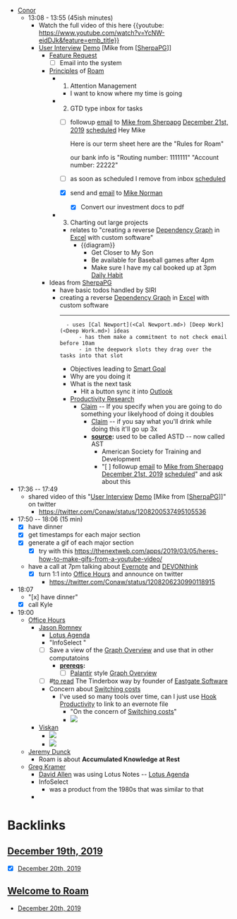 - [Conor](<Conor.md>)
    - 13:08 - 13:55 (45ish minutes)
        - Watch the full video of this here {{youtube: https://www.youtube.com/watch?v=YcNW-eidDJk&feature=emb_title}}
        - [User Interview](<User Interview.md>) [Demo](<Demo.md>) [Mike from [[SherpaPG](<Mike from [[SherpaPG.md>)]]
            - [Feature Request](<Feature Request.md>)
                - [ ] Email into the system
            - [Principles](<Principles.md>) of [Roam](<Roam.md>)
                - 1. Attention Management
                    - I want to know where my time is going
                - 2. GTD type inbox for tasks
                    - [ ] followup [email](<email.md>) to [Mike from Sherpapg](<Mike from Sherpapg.md>)  [December 21st, 2019](<December 21st, 2019.md>) [scheduled](<scheduled.md>)
                        Hey Mike
                        
                        Here is our term sheet
                        here are the "Rules for Roam"
                        
                        our bank info is
                        "Routing number: 1111111"
                        "Account number: 22222"
                    - [ ] as soon as scheduled I remove from inbox [scheduled](<scheduled.md>)
                    - [x] send and [email](<email.md>) to [Mike Norman](<Mike Norman.md>)
                        - [x] Convert our investment docs to pdf
                - 3. Charting out large projects
                    - relates to "creating a reverse [Dependency Graph](<Dependency Graph.md>) in [Excel](<Excel.md>) with custom software"
                        - {{diagram}}
                            - Get Closer to My Son
                            - Be available for Baseball games after 4pm
                            - Make sure I have my cal booked up at 3pm [Daily Habit](<Daily Habit.md>)
            - Ideas from [SherpaPG](<SherpaPG.md>)
                - have basic todos handled by SIRI
                - creating a reverse [Dependency Graph](<Dependency Graph.md>) in [Excel](<Excel.md>) with custom software
                    - --
                        - uses [Cal Newport](<Cal Newport.md>) [Deep Work](<Deep Work.md>) ideas
                            - has them make a commitment to not check email before 10am
                            - in the deepwork slots they drag over the tasks into that slot
                    - Objectives leading to [Smart Goal](<Smart Goal.md>)
                    - Why are you doing it
                    - What is the next task
                        - Hit a button sync it into [Outlook](<Outlook.md>)
                    - [Productivity Research](<Productivity Research.md>)
                        - [Claim](<Claim.md>) -- If you specify when you are going to do something your likelyhood of doing it doubles
                            - [Claim](<Claim.md>) -- if you say what you'll drink while doing this it'll go up 3x
                            - **[source](<source.md>):** used to be called ASTD -- now called AST
                                - American Society for Training and Development
                                - "[ ] followup [email](<email.md>) to [Mike from Sherpapg](<Mike from Sherpapg.md>)  [December 21st, 2019](<December 21st, 2019.md>) [scheduled](<scheduled.md>)" and ask about this
- 17:36 -- 17:49
    - shared video of this "[User Interview](<User Interview.md>) [Demo](<Demo.md>) [Mike from [[SherpaPG](<Mike from [[SherpaPG.md>)]]" on twitter
        - https://twitter.com/Conaw/status/1208200537495105536
- 17:50 -- 18:06 (15 min)
    - [x] have dinner
    - [x] get timestamps for each major section
    - [x] generate a gif of each major section
        - [x] try with this https://thenextweb.com/apps/2019/03/05/heres-how-to-make-gifs-from-a-youtube-video/
    - have a call at 7pm talking about [Evernote](<Evernote.md>) and [DEVONthink](<DEVONthink.md>)
        - [x] turn 1:1 into [Office Hours](<Office Hours.md>) and announce on twitter
            - https://twitter.com/Conaw/status/1208206230990118915
- 18:07
    - "[x] have dinner"
    - [x] call Kyle
- 19:00
    - [Office Hours](<Office Hours.md>)
        - [Jason Romney](<Jason Romney.md>) 
            - [Lotus Agenda](<Lotus Agenda.md>)
            - "InfoSelect "
            - [ ] Save a view of the [Graph Overview](<Graph Overview.md>) and use that in other computatoins
                - **[prereqs](<prereqs.md>):**
                    - [ ] [Palantir](<Palantir.md>) style [Graph Overview](<Graph Overview.md>)
            - [ ] #[to read](<to read.md>) The Tinderbox way by founder of [Eastgate Software](<Eastgate Software.md>) 
            - Concern about [Switching costs](<Switching costs.md>)
                - I've used so many tools over time, can I just use [Hook Productivity](<Hook Productivity.md>) to link to an evernote file
                    - "On the concern of [Switching costs](<Switching costs.md>)"
                    - ![](https://firebasestorage.googleapis.com/v0/b/firescript-577a2.appspot.com/o/imgs%2Fv8%2Fhelp%2FSxwwpnqFLK?alt=media&token=92e33cea-9614-41b2-a218-a44652bc1fc0)
        - [Viskan](<Viskan.md>)
            - ![](https://firebasestorage.googleapis.com/v0/b/firescript-577a2.appspot.com/o/imgs%2Fv8%2Fhelp%2FdJRoubMif5?alt=media&token=23ab29ec-b634-4c01-a763-e96d6b10e872)
            - ![](https://firebasestorage.googleapis.com/v0/b/firescript-577a2.appspot.com/o/imgs%2Fv8%2Fhelp%2FLGImHIrUJd?alt=media&token=d799c364-f471-406d-b59c-f6e9523e6043)
    - [Jeremy Dunck](<Jeremy Dunck.md>)
        - Roam is about **Accumulated Knowledge at Rest**
    - [Greg Kramer](<Greg Kramer.md>)
        - [David Allen](<David Allen.md>) was using Lotus Notes -- [Lotus Agenda](<Lotus Agenda.md>)
        - InfoSelect 
            - was a product from the 1980s that was similar to that
        - 

# Backlinks
## [December 19th, 2019](<December 19th, 2019.md>)
- [x] [December 20th, 2019](<December 20th, 2019.md>)

## [Welcome to Roam](<Welcome to Roam.md>)
- [December 20th, 2019](<December 20th, 2019.md>)

